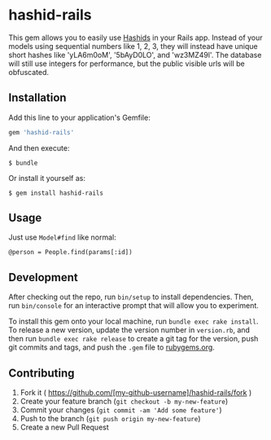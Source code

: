 # hashid-rails

This gem allows you to easily use [Hashids](http://hashids.org/ruby/) in your Rails app. Instead of your models using sequential numbers like 1, 2, 3, they will instead have unique short hashes like 'yLA6m0oM', '5bAyD0LO', and 'wz3MZ49l'. The database will still use integers for performance, but the public visible urls will be obfuscated.

## Installation

Add this line to your application's Gemfile:

```ruby
gem 'hashid-rails'
```

And then execute:

    $ bundle

Or install it yourself as:

    $ gem install hashid-rails

## Usage

Just use `Model#find` like normal:

    @person = People.find(params[:id])

## Development

After checking out the repo, run `bin/setup` to install dependencies. Then, run `bin/console` for an interactive prompt that will allow you to experiment.

To install this gem onto your local machine, run `bundle exec rake install`. To release a new version, update the version number in `version.rb`, and then run `bundle exec rake release` to create a git tag for the version, push git commits and tags, and push the `.gem` file to [rubygems.org](https://rubygems.org).

## Contributing

1. Fork it ( https://github.com/[my-github-username]/hashid-rails/fork )
2. Create your feature branch (`git checkout -b my-new-feature`)
3. Commit your changes (`git commit -am 'Add some feature'`)
4. Push to the branch (`git push origin my-new-feature`)
5. Create a new Pull Request
